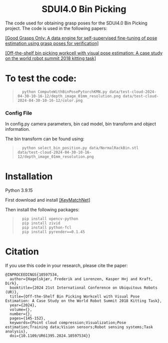 <h1 align="center">
SDUI4.0 Bin Picking
</h1>

The code used for obtaining grasp poses for the SDUI4.0 Bin Picking project. The code is used in the following papers:

<a href="https://arxiv.org/abs/2409.11512">[Good Grasps Only: A data engine for self-supervised fine-tuning of pose estimation using grasp poses for verification]</a>

<a href="https://arxiv.org/abs/2309.16221">[Off-the-shelf bin picking workcell with visual pose estimation: A case study on the world robot summit 2018 kitting task]</a>

# To test the code:

>		python ComputeWithBinPosePytorchKMN.py data/test-cloud-2024-04-30-10-16-12/depth_image_01mm_resolution.png data/test-cloud-2024-04-30-10-16-12/color.png

### Config File

In config.py camera parameters, bin cad model, bin transform and object information.

The bin transform can be found using:

>		python select_bin_position.py data/NormalRackBin.stl data/test-cloud-2024-04-30-10-16-12/depth_image_01mm_resolution.png


# Installation

Python 3.9.15

First download and install <a href="https://github.com/fhagelskjaer/keymatchnet">[KeyMatchNet]</a>

Then install the following packages:

>		pip install opencv-python
>		pip install zivid
>		pip install python-fcl
>		pip install pyrender==0.1.45

# Citation
If you use this code in your research, please cite the paper:

```
@INPROCEEDINGS{10597534,
  author={Hagelskjær, Frederik and Lorenzen, Kasper H⊘j and Kraft, Dirk},
  booktitle={2024 21st International Conference on Ubiquitous Robots (UR)}, 
  title={Off-the-Shelf Bin Picking Workcell with Visual Pose Estimation: A Case Study on the World Robot Summit 2018 Kitting Task}, 
  year={2024},
  volume={},
  number={},
  pages={145-152},
  keywords={Point cloud compression;Visualization;Pose estimation;Training data;Vision sensors;Robot sensing systems;Task analysis},
  doi={10.1109/UR61395.2024.10597534}}
```
